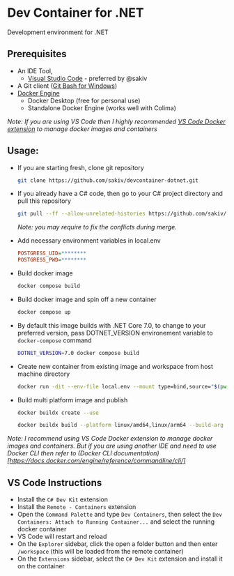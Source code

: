 # Dev Container for .NET
Development environment for .NET

## Prerequisites
- An IDE Tool,  
    - [Visual Studio Code](https://code.visualstudio.com/download) - preferred by @sakiv
- A Git client ([Git Bash for Windows](https://git-scm.com/downloads))
- [Docker Engine](https://docs.docker.com/engine/install/)
    - Docker Desktop (free for personal use) 
    - Standalone Docker Engine (works well with Colima)

*Note: If you are using VS Code then I highly recommended [VS Code Docker extension](https://marketplace.visualstudio.com/items?itemName=ms-azuretools.vscode-docker) to manage docker images and containers*

## Usage:

- If you are starting fresh, clone git repository
    ```zsh
    git clone https://github.com/sakiv/devcontainer-dotnet.git
    ```

- If you already have a C# code, then go to your C# project directory and pull this repository
    ```zsh
    git pull --ff --allow-unrelated-histories https://github.com/sakiv/devcontainer-dotnet.git
    ```
    *Note: you may require to fix the conflicts during merge.*

- Add necessary environment variables in local.env
    ```ini
    POSTGRESS_UID=********
    POSTGRESS_PWD=********
    ```

- Build docker image
    ```zsh
    docker compose build
    ```

- Build docker image and spin off a new container
    ```zsh
    docker compose up
    ```

- By default this image builds with .NET Core 7.0, to change to your preferred version, pass DOTNET_VERSION environement variable to `docker-compose` command
    ```zsh
    DOTNET_VERSION=7.0 docker compose build
    ```

- Create new container from existing image and workspace from host machine directory
    ```zsh
    docker run -dit --env-file local.env --mount type=bind,source="$(pwd)",target=/workspace --name="$(basename $PWD)" devcontainer-dotnet:latest
    ```

- Build multi platform image and publish
    ```zsh
    docker buildx create --use

    docker buildx build --platform linux/amd64,linux/arm64 --build-arg DOTNET_VERSION=7.0 --tag sakiv77/devcontainer-dotnet:7.0 --tag sakiv77/devcontainer-dotnet:latest --push .
    ```

*Note: I recommend using VS Code Docker extension to manage docker images and containers. But if you are using another IDE and need to use Docker CLI then refer to (Docker CLI documentation)[https://docs.docker.com/engine/reference/commandline/cli/]*

## VS Code Instructions

- Install the `C# Dev Kit` extension
- Install the `Remote - Containers` extension
- Open the `Command Palette` and type `Dev Containers`, then select the `Dev Containers: Attach to Running Container...` and select the running docker container
- VS Code will restart and reload
- On the `Explorer` sidebar, click the open a folder button and then enter `/workspace` (this will be loaded from the remote container)
- On the `Extensions` sidebar, select the `C# Dev Kit` extension and install it on the container




